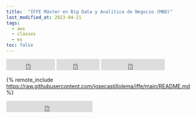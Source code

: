 ```yaml
---
title:  "IFFE Máster en Big Data y Analítica de Negocio (MBD)"
last_modified_at: 2023-04-21
tags:
  - aws
  - classes
  - es
toc: false
---
```


<iframe src="https://ghbtns.com/github-btn.html?user=josecastillolema&repo=iffe&type=watch&count=true&size=large&v=2" frameborder="0" scrolling="0" width="130" height="30" title="GitHub"></iframe>
<iframe src="https://ghbtns.com/github-btn.html?user=josecastillolema&repo=iffe&type=star&count=true&size=large" frameborder="0" scrolling="0" width="115" height="30" title="GitHub"></iframe>
<iframe src="https://ghbtns.com/github-btn.html?user=josecastillolema&repo=iffe&type=fork&count=true&size=large" frameborder="0" scrolling="0" width="170" height="30" title="GitHub"></iframe>

{% remote_include https://raw.githubusercontent.com/josecastillolema/iffe/main/README.md %}

<iframe src="https://ghbtns.com/github-btn.html?user=josecastillolema&type=follow&count=true&size=large" frameborder="0" scrolling="0" width="230" height="30" title="GitHub"></iframe>
